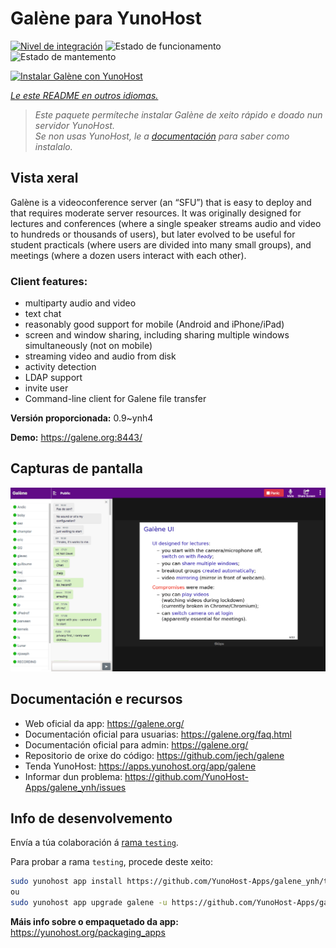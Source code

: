 <!--
NOTA: Este README foi creado automáticamente por <https://github.com/YunoHost/apps/tree/master/tools/readme_generator>
NON debe editarse manualmente.
-->

# Galène para YunoHost

[![Nivel de integración](https://dash.yunohost.org/integration/galene.svg)](https://ci-apps.yunohost.org/ci/apps/galene/) ![Estado de funcionamento](https://ci-apps.yunohost.org/ci/badges/galene.status.svg) ![Estado de mantemento](https://ci-apps.yunohost.org/ci/badges/galene.maintain.svg)

[![Instalar Galène con YunoHost](https://install-app.yunohost.org/install-with-yunohost.svg)](https://install-app.yunohost.org/?app=galene)

*[Le este README en outros idiomas.](./ALL_README.md)*

> *Este paquete permíteche instalar Galène de xeito rápido e doado nun servidor YunoHost.*  
> *Se non usas YunoHost, le a [documentación](https://yunohost.org/install) para saber como instalalo.*

## Vista xeral

Galène is a videoconference server (an “SFU”) that is easy to deploy and that requires moderate server resources. It was originally designed for lectures and conferences (where a single speaker streams audio and video to hundreds or thousands of users), but later evolved to be useful for student practicals (where users are divided into many small groups), and meetings (where a dozen users interact with each other).

### Client features:

- multiparty audio and video
- text chat
- reasonably good support for mobile (Android and iPhone/iPad)
- screen and window sharing, including sharing multiple windows simultaneously (not on mobile)
- streaming video and audio from disk
- activity detection
- LDAP support
- invite user
- Command-line client for Galene file transfer


**Versión proporcionada:** 0.9~ynh4

**Demo:** <https://galene.org:8443/>

## Capturas de pantalla

![Captura de pantalla de Galène](./doc/screenshots/screenshot.png)

## Documentación e recursos

- Web oficial da app: <https://galene.org/>
- Documentación oficial para usuarias: <https://galene.org/faq.html>
- Documentación oficial para admin: <https://galene.org/>
- Repositorio de orixe do código: <https://github.com/jech/galene>
- Tenda YunoHost: <https://apps.yunohost.org/app/galene>
- Informar dun problema: <https://github.com/YunoHost-Apps/galene_ynh/issues>

## Info de desenvolvemento

Envía a túa colaboración á [rama `testing`](https://github.com/YunoHost-Apps/galene_ynh/tree/testing).

Para probar a rama `testing`, procede deste xeito:

```bash
sudo yunohost app install https://github.com/YunoHost-Apps/galene_ynh/tree/testing --debug
ou
sudo yunohost app upgrade galene -u https://github.com/YunoHost-Apps/galene_ynh/tree/testing --debug
```

**Máis info sobre o empaquetado da app:** <https://yunohost.org/packaging_apps>
